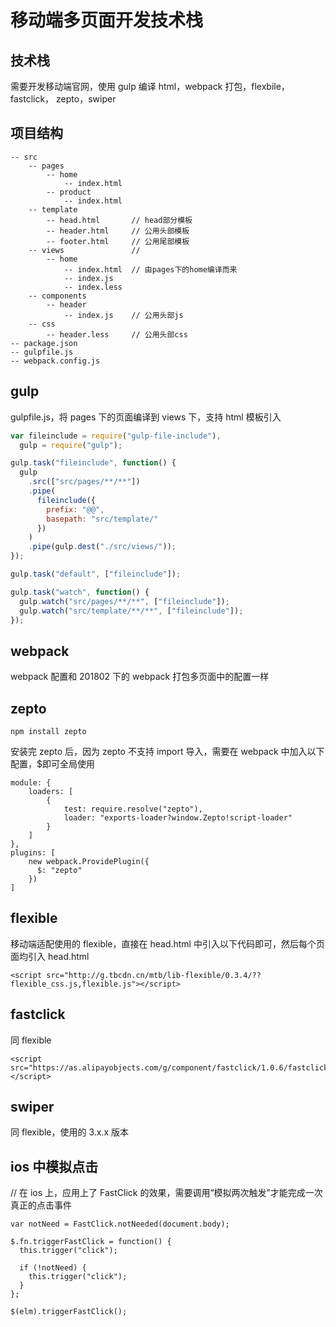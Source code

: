 # 移动端多页面开发技术栈

## 技术栈

需要开发移动端官网，使用 gulp 编译 html，webpack 打包，flexbile， fastclick， zepto，swiper

## 项目结构

```
-- src
    -- pages
        -- home
            -- index.html
        -- product
            -- index.html
    -- template
        -- head.html       // head部分模板
        -- header.html     // 公用头部模板
        -- footer.html     // 公用尾部模板
    -- views               //
        -- home
            -- index.html  // 由pages下的home编译而来
            -- index.js
            -- index.less
    -- components
        -- header
            -- index.js    // 公用头部js
    -- css
        -- header.less     // 公用头部css
-- package.json
-- gulpfile.js
-- webpack.config.js
```

## gulp

gulpfile.js，将 pages 下的页面编译到 views 下，支持 html 模板引入

```javascript
var fileinclude = require("gulp-file-include"),
  gulp = require("gulp");

gulp.task("fileinclude", function() {
  gulp
    .src(["src/pages/**/**"])
    .pipe(
      fileinclude({
        prefix: "@@",
        basepath: "src/template/"
      })
    )
    .pipe(gulp.dest("./src/views/"));
});

gulp.task("default", ["fileinclude"]);

gulp.task("watch", function() {
  gulp.watch("src/pages/**/**", ["fileinclude"]);
  gulp.watch("src/template/**/**", ["fileinclude"]);
});
```

## webpack

webpack 配置和 201802 下的 webpack 打包多页面中的配置一样

## zepto

```
npm install zepto
```

安装完 zepto 后，因为 zepto 不支持 import 导入，需要在 webpack 中加入以下配置，$即可全局使用

```
module: {
    loaders: [
        {
            test: require.resolve("zepto"),
            loader: "exports-loader?window.Zepto!script-loader"
        }
    ]
},
plugins: [
    new webpack.ProvidePlugin({
      $: "zepto"
    })
]
```

## flexible

移动端适配使用的 flexible，直接在 head.html 中引入以下代码即可，然后每个页面均引入 head.html

```
<script src="http://g.tbcdn.cn/mtb/lib-flexible/0.3.4/??flexible_css.js,flexible.js"></script>
```

## fastclick

同 flexible

```
<script src="https://as.alipayobjects.com/g/component/fastclick/1.0.6/fastclick.js"></script>
```

## swiper

同 flexible，使用的 3.x.x 版本

<script src="https://cdnjs.cloudflare.com/ajax/libs/Swiper/3.0.4/js/swiper.min.js"></script>

## ios 中模拟点击

// 在 ios 上，应用上了 FastClick 的效果，需要调用“模拟两次触发”才能完成一次真正的点击事件

```
var notNeed = FastClick.notNeeded(document.body);

$.fn.triggerFastClick = function() {
  this.trigger("click");

  if (!notNeed) {
    this.trigger("click");
  }
};

$(elm).triggerFastClick();
```
